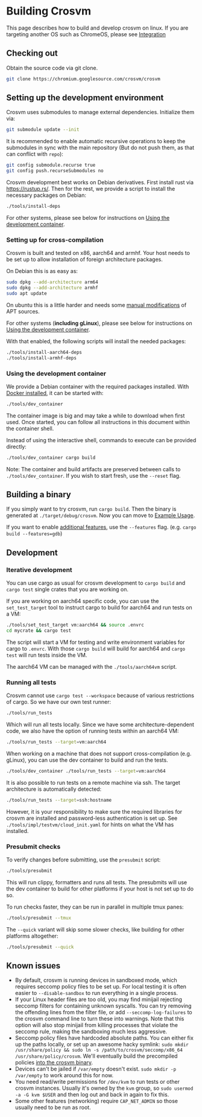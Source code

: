 # Building Crosvm

This page describes how to build and develop crosvm on linux. If you are targeting another OS such
as ChromeOS, please see [Integration](integration/index.md)

## Checking out

Obtain the source code via git clone.

```sh
git clone https://chromium.googlesource.com/crosvm/crosvm
```

## Setting up the development environment

Crosvm uses submodules to manage external dependencies. Initialize them via:

```sh
git submodule update --init
```

It is recommended to enable automatic recursive operations to keep the submodules in sync with the
main repository (But do not push them, as that can conflict with `repo`):

```sh
git config submodule.recurse true
git config push.recurseSubmodules no
```

Crosvm development best works on Debian derivatives. First install rust via <https://rustup.rs/>.
Then for the rest, we provide a script to install the necessary packages on Debian:

```sh
./tools/install-deps
```

For other systems, please see below for instructions on
[Using the development container](#using-the-development-container).

### Setting up for cross-compilation

Crosvm is built and tested on x86, aarch64 and armhf. Your host needs to be set up to allow
installation of foreign architecture packages.

On Debian this is as easy as:

```sh
sudo dpkg --add-architecture arm64
sudo dpkg --add-architecture armhf
sudo apt update
```

On ubuntu this is a little harder and needs some
[manual modifications](https://askubuntu.com/questions/430705/how-to-use-apt-get-to-download-multi-arch-library)
of APT sources.

For other systems (**including gLinux**), please see below for instructions on
[Using the development container](#using-the-development-container).

With that enabled, the following scripts will install the needed packages:

```sh
./tools/install-aarch64-deps
./tools/install-armhf-deps
```

### Using the development container

We provide a Debian container with the required packages installed. With
[Docker installed](https://docs.docker.com/get-docker/), it can be started with:

```sh
./tools/dev_container
```

The container image is big and may take a while to download when first used. Once started, you can
follow all instructions in this document within the container shell.

Instead of using the interactive shell, commands to execute can be provided directly:

```sh
./tools/dev_container cargo build
```

Note: The container and build artifacts are preserved between calls to `./tools/dev_container`. If
you wish to start fresh, use the `--reset` flag.

## Building a binary

If you simply want to try crosvm, run `cargo build`. Then the binary is generated at
`./target/debug/crosvm`. Now you can move to [Example Usage](running_crosvm/example_usage.md).

If you want to enable [additional features](running_crosvm/features.md), use the `--features` flag.
(e.g. `cargo build --features=gdb`)

## Development

### Iterative development

You can use cargo as usual for crosvm development to `cargo build` and `cargo test` single crates
that you are working on.

If you are working on aarch64 specific code, you can use the `set_test_target` tool to instruct
cargo to build for aarch64 and run tests on a VM:

```sh
./tools/set_test_target vm:aarch64 && source .envrc
cd mycrate && cargo test
```

The script will start a VM for testing and write environment variables for cargo to `.envrc`. With
those `cargo build` will build for aarch64 and `cargo test` will run tests inside the VM.

The aarch64 VM can be managed with the `./tools/aarch64vm` script.

### Running all tests

Crosvm cannot use `cargo test --workspace` because of various restrictions of cargo. So we have our
own test runner:

```sh
./tools/run_tests
```

Which will run all tests locally. Since we have some architecture-dependent code, we also have the
option of running tests within an aarch64 VM:

```sh
./tools/run_tests --target=vm:aarch64
```

When working on a machine that does not support cross-compilation (e.g. gLinux), you can use the dev
container to build and run the tests.

```sh
./tools/dev_container ./tools/run_tests --target=vm:aarch64
```

It is also possible to run tests on a remote machine via ssh. The target architecture is
automatically detected:

```sh
./tools/run_tests --target=ssh:hostname
```

However, it is your responsibility to make sure the required libraries for crosvm are installed and
password-less authentication is set up. See `./tools/impl/testvm/cloud_init.yaml` for hints on what
the VM has installed.

### Presubmit checks

To verify changes before submitting, use the `presubmit` script:

```sh
./tools/presubmit
```

This will run clippy, formatters and runs all tests. The presubmits will use the dev container to
build for other platforms if your host is not set up to do so.

To run checks faster, they can be run in parallel in multiple tmux panes:

```sh
./tools/presubmit --tmux
```

The `--quick` variant will skip some slower checks, like building for other platforms altogether:

```sh
./tools/presubmit --quick
```

## Known issues

- By default, crosvm is running devices in sandboxed mode, which requires seccomp policy files to be
  set up. For local testing it is often easier to `--disable-sandbox` to run everything in a single
  process.
- If your Linux header files are too old, you may find minijail rejecting seccomp filters for
  containing unknown syscalls. You can try removing the offending lines from the filter file, or add
  `--seccomp-log-failures` to the crosvm command line to turn these into warnings. Note that this
  option will also stop minijail from killing processes that violate the seccomp rule, making the
  sandboxing much less aggressive.
- Seccomp policy files have hardcoded absolute paths. You can either fix up the paths locally, or
  set up an awesome hacky symlink:
  `sudo mkdir /usr/share/policy && sudo ln -s /path/to/crosvm/seccomp/x86_64 /usr/share/policy/crosvm`.
  We'll eventually build the precompiled policies
  [into the crosvm binary](http://crbug.com/1052126).
- Devices can't be jailed if `/var/empty` doesn't exist. `sudo mkdir -p /var/empty` to work around
  this for now.
- You need read/write permissions for `/dev/kvm` to run tests or other crosvm instances. Usually
  it's owned by the `kvm` group, so `sudo usermod -a -G kvm $USER` and then log out and back in
  again to fix this.
- Some other features (networking) require `CAP_NET_ADMIN` so those usually need to be run as root.
